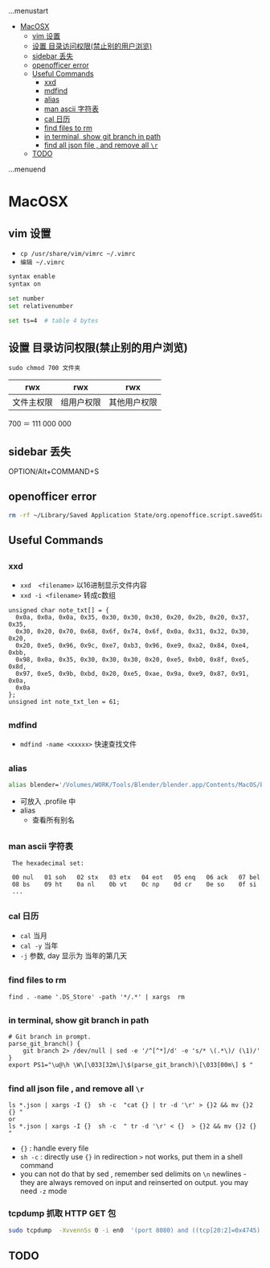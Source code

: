 ...menustart

 - [MacOSX](#5dad7f6f2d7af4cc1196128ec251af8a)
     - [vim 设置](#c585405730fcd92667781471df41f4fb)
     - [设置 目录访问权限(禁止别的用户浏览)](#d1b5bbfe80897599d07253429886f700)
     - [sidebar 丢失](#2921868f08055ef268441139489a6130)
     - [openofficer error](#1c305ad1fad7ba14dd448d08a73f3ab8)
     - [Useful Commands](#ec69fb46be4996fda376dcb4054c528b)
         - [xxd](#25c04b9b782789c092a38c06cc87632a)
         - [mdfind](#0968ea4dc36ecbcdc0810a8ca0f674c8)
         - [alias](#724874d1be77f450a09b305fc1534afb)
         - [man ascii  字符表](#726e07a4bf9abb9ebcdce89b16eb7807)
         - [cal 日历](#e1bde9f80b42328020cb6b0a4c7d26ab)
         - [find files to rm](#a21d96fb754b9ce8455858e14ed36571)
         - [in terminal, show git branch in path](#394dd2658e932bd638e3017ac1a98c39)
         - [find all json file , and remove all `\r`](#75aeaa38d609e022daed8f30150edfa7)
     - [TODO](#b7b1e314614cf326c6e2b6eba1540682)

...menuend


<h2 id="5dad7f6f2d7af4cc1196128ec251af8a"></h2>

# MacOSX 

<h2 id="c585405730fcd92667781471df41f4fb"></h2>

## vim 设置

 - `cp /usr/share/vim/vimrc ~/.vimrc`
 - `编辑 ~/.vimrc`

```bash
syntax enable
syntax on

set number
set relativenumber

set ts=4  # table 4 bytes
```

<h2 id="d1b5bbfe80897599d07253429886f700"></h2>

## 设置 目录访问权限(禁止别的用户浏览)

```
sudo chmod 700 文件夹
```


rwx           |         rwx          |         rwx
--- | --- | ---
文件主权限  |    组用户权限      |        其他用户权限

700 ＝  111 000 000


<h2 id="2921868f08055ef268441139489a6130"></h2>

## sidebar 丢失

OPTION/Alt+COMMAND+S

<h2 id="1c305ad1fad7ba14dd448d08a73f3ab8"></h2>

## openofficer error

```bash
rm -rf ~/Library/Saved Application State/org.openoffice.script.savedState
```

<h2 id="ec69fb46be4996fda376dcb4054c528b"></h2>

## Useful Commands

<h2 id="25c04b9b782789c092a38c06cc87632a"></h2>

### xxd 

 - `xxd  <filename>`   以16进制显示文件内容
 - `xxd -i <filename>`   转成c数组

```
unsigned char note_txt[] = {
  0x0a, 0x0a, 0x0a, 0x35, 0x30, 0x30, 0x30, 0x20, 0x2b, 0x20, 0x37, 0x35,
  0x30, 0x20, 0x70, 0x68, 0x6f, 0x74, 0x6f, 0x0a, 0x31, 0x32, 0x30, 0x20,
  0x20, 0xe5, 0x96, 0x9c, 0xe7, 0xb3, 0x96, 0xe9, 0xa2, 0x84, 0xe4, 0xbb,
  0x98, 0x0a, 0x35, 0x30, 0x30, 0x30, 0x20, 0xe5, 0xb0, 0x8f, 0xe5, 0x8d,
  0x97, 0xe5, 0x9b, 0xbd, 0x20, 0xe5, 0xae, 0x9a, 0xe9, 0x87, 0x91, 0x0a,
  0x0a
};
unsigned int note_txt_len = 61;
```

<h2 id="0968ea4dc36ecbcdc0810a8ca0f674c8"></h2>

### mdfind

 - `mdfind -name <xxxxx>`   快速查找文件

<h2 id="724874d1be77f450a09b305fc1534afb"></h2>

### alias 

```bash
alias blender='/Volumes/WORK/Tools/Blender/blender.app/Contents/MacOS/blender'
```

 - 可放入 .profile  中
 - alias 
    - 查看所有别名

<h2 id="726e07a4bf9abb9ebcdce89b16eb7807"></h2>

### man ascii  字符表

```
 The hexadecimal set:

 00 nul   01 soh   02 stx   03 etx   04 eot   05 enq   06 ack   07 bel
 08 bs    09 ht    0a nl    0b vt    0c np    0d cr    0e so    0f si
 ...
```

<h2 id="e1bde9f80b42328020cb6b0a4c7d26ab"></h2>

### cal 日历

 - `cal` 当月
 - `cal -y` 当年
 - `-j` 参数, day 显示为 当年的第几天


<h2 id="a21d96fb754b9ce8455858e14ed36571"></h2>

### find files to rm 

```
find . -name '.DS_Store' -path '*/.*' | xargs  rm
```

<h2 id="394dd2658e932bd638e3017ac1a98c39"></h2>

### in terminal, show git branch in path

```
# Git branch in prompt.
parse_git_branch() {
    git branch 2> /dev/null | sed -e '/^[^*]/d' -e 's/* \(.*\)/ (\1)/'
}
export PS1="\u@\h \W\[\033[32m\]\$(parse_git_branch)\[\033[00m\] $ "
```

<h2 id="75aeaa38d609e022daed8f30150edfa7"></h2>

### find all json file , and remove all `\r` 

```
ls *.json | xargs -I {}  sh -c  "cat {} | tr -d '\r' > {}2 && mv {}2 {} "
or
ls *.json | xargs -I {}  sh -c  " tr -d '\r' < {}  > {}2 && mv {}2 {} "
```
 
  - `{}` :  handle every file
  - `sh -c`  : directly use `{}` in redirection `>` not works, put them in a shell command
  - you can not do that by sed  , remember  sed delimits on `\n` newlines - they are always removed on input and reinserted on output.   you may need `-z` mode 
 

### tcpdump 抓取 HTTP GET 包

```bash
sudo tcpdump  -XvvennSs 0 -i en0  '(port 8080) and ((tcp[20:2]=0x4745) or (tcp[20:2]=0x4854))'
```


<h2 id="b7b1e314614cf326c6e2b6eba1540682"></h2>

## TODO

